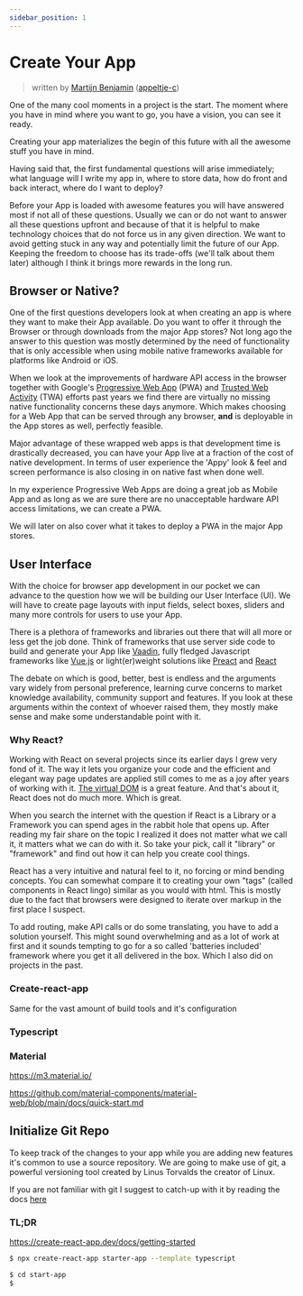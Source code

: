 ```yaml
---
sidebar_position: 1
---
```


# Create Your App

> written by [Martijn Benjamin](https://www.linkedin.com/in/martijn-benjamin/) ([appeltje-c](https://github.com/appeltje-c))

One of the many cool moments in a project is the start. The moment where you have in mind where you want to go, you have a vision, you can see it ready.

Creating your app materializes the begin of this future with all the awesome stuff you have in mind.

Having said that, the first fundamental questions will arise immediately; what language will I write my app in, where to store data, how do front and back interact, where do I want to deploy?

Before your App is loaded with awesome features you will have answered most if not all of these questions. Usually we can or do not want to answer all these questions upfront and because of that it is helpful to make technology choices that do not force us in any given direction. We want to avoid getting stuck in any way and potentially limit the future of our App. Keeping the freedom to choose has its trade-offs (we'll talk about them later) although I think it brings more rewards in the long run.

## Browser or Native?

One of the first questions developers look at when creating an app is where they want to make their App available. Do you want to offer it through the Browser or through downloads from the major App stores? Not long ago the answer to this question was mostly determined by the need of functionality that is only accessible when using mobile native frameworks available for platforms like Android or iOS.

When we look at the improvements of hardware API access in the browser together with Google's [Progressive Web App](https://web.dev/learn/pwa/welcome) (PWA) and [Trusted Web Activity](https://developer.chrome.com/docs/android/trusted-web-activity) (TWA) efforts past years we find there are virtually no missing native functionality concerns these days anymore. Which makes choosing for a Web App that can be served through any browser, **and** is deployable in the App stores as well, perfectly feasible.

Major advantage of these wrapped web apps is that development time is drastically decreased, you can have your App live at a fraction of the cost of native development. In terms of user experience the 'Appy' look & feel and screen performance is also closing in on native fast when done well.

In my experience Progressive Web Apps are doing a great job as Mobile App and as long as we are sure there are no unacceptable hardware API access limitations, we can create a PWA.

We will later on also cover what it takes to deploy a PWA in the major App stores.

## User Interface

With the choice for browser app development in our pocket we can advance to the question how we will be building our User Interface (UI). We will have to create page layouts with input fields, select boxes, sliders and many more controls for users to use your App.

There is a plethora of frameworks and libraries out there that will all more or less get the job done. Think of frameworks that use server side code to build and generate your App like [Vaadin](https://vaadin.com/), fully fledged Javascript frameworks like [Vue.js](https://vuejs.org) or light(er)weight solutions like [Preact](https://preactjs.com/) and [React](https://react.dev)

The debate on which is good, better, best is endless and the arguments vary widely from personal preference, learning curve concerns to market knowledge availability, community support and features. If you look at these arguments within the context of whoever raised them, they mostly make sense and make some understandable point with it.

### Why React?

Working with React on several projects since its earlier days I grew very fond of it. The way it lets you organize your code and the efficient and elegant way page updates are applied still comes to me as a joy after years of working with it. [The virtual DOM](https://www.codecademy.com/article/react-virtual-dom) is a great feature. And that's about it, React does not do much more. Which is great.

When you search the internet with the question if React is a Library or a Framework you can spend ages in the rabbit hole that opens up. After reading my fair share on the topic I realized it does not matter what we call it, it matters what we can do with it. So take your pick, call it "library" or "framework" and find out how it can help you create cool things.

React has a very intuitive and natural feel to it, no forcing or mind bending concepts. You can somewhat compare it to creating your own "tags" (called components in React lingo) similar as you would with html.  This is mostly due to the fact that browsers were designed to iterate over markup in the first place I suspect.

To add routing, make API calls or do some translating, you have to add a solution yourself. This might sound overwhelming and as a lot of work at first and it sounds tempting to go for a so called 'batteries included' framework where you get it all delivered in the box. Which I also did on projects in the past.

### Create-react-app

Same for the vast amount of build tools and it's configuration

### Typescript

### Material

https://m3.material.io/

https://github.com/material-components/material-web/blob/main/docs/quick-start.md



## Initialize Git Repo

To keep track of the changes to your app while you are adding new features it's common to use a source repository. We are going to make use of git, a powerful versioning tool created by Linus Torvalds the creator of Linux.

If you are not familiar with git I suggest to catch-up with it by reading the docs [here](https://git-scm.com/docs/gittutorial)


### TL;DR

https://create-react-app.dev/docs/getting-started



```bash
$ npx create-react-app starter-app --template typescript
```

```bash
$ cd start-app
$  
```
